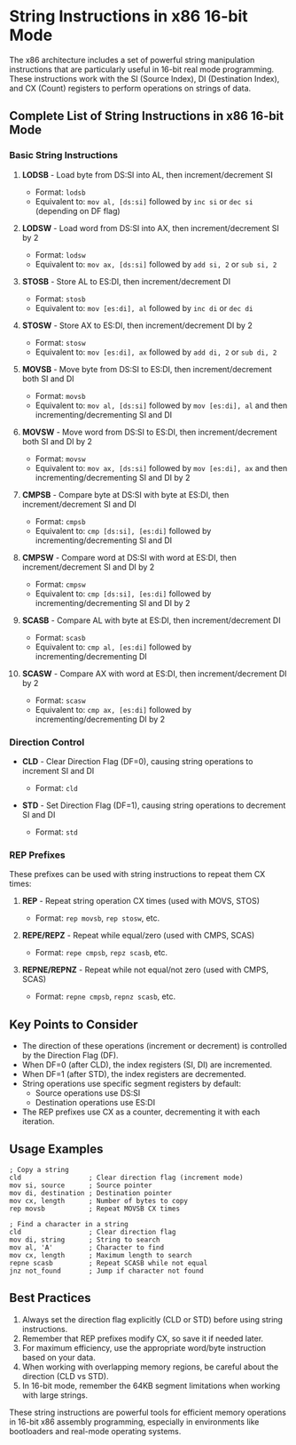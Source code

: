 # String Instructions in x86 16-bit Mode

The x86 architecture includes a set of powerful string manipulation instructions that are particularly useful in 16-bit real mode programming. These instructions work with the SI (Source Index), DI (Destination Index), and CX (Count) registers to perform operations on strings of data.

## Complete List of String Instructions in x86 16-bit Mode

### Basic String Instructions

1. **LODSB** - Load byte from DS:SI into AL, then increment/decrement SI
   - Format: `lodsb`
   - Equivalent to: `mov al, [ds:si]` followed by `inc si` or `dec si` (depending on DF flag)

2. **LODSW** - Load word from DS:SI into AX, then increment/decrement SI by 2
   - Format: `lodsw`
   - Equivalent to: `mov ax, [ds:si]` followed by `add si, 2` or `sub si, 2`

3. **STOSB** - Store AL to ES:DI, then increment/decrement DI
   - Format: `stosb`
   - Equivalent to: `mov [es:di], al` followed by `inc di` or `dec di`

4. **STOSW** - Store AX to ES:DI, then increment/decrement DI by 2
   - Format: `stosw`
   - Equivalent to: `mov [es:di], ax` followed by `add di, 2` or `sub di, 2`

5. **MOVSB** - Move byte from DS:SI to ES:DI, then increment/decrement both SI and DI
   - Format: `movsb`
   - Equivalent to: `mov al, [ds:si]` followed by `mov [es:di], al` and then incrementing/decrementing SI and DI

6. **MOVSW** - Move word from DS:SI to ES:DI, then increment/decrement both SI and DI by 2
   - Format: `movsw`
   - Equivalent to: `mov ax, [ds:si]` followed by `mov [es:di], ax` and then incrementing/decrementing SI and DI by 2

7. **CMPSB** - Compare byte at DS:SI with byte at ES:DI, then increment/decrement SI and DI
   - Format: `cmpsb`
   - Equivalent to: `cmp [ds:si], [es:di]` followed by incrementing/decrementing SI and DI

8. **CMPSW** - Compare word at DS:SI with word at ES:DI, then increment/decrement SI and DI by 2
   - Format: `cmpsw`
   - Equivalent to: `cmp [ds:si], [es:di]` followed by incrementing/decrementing SI and DI by 2

9. **SCASB** - Compare AL with byte at ES:DI, then increment/decrement DI
   - Format: `scasb`
   - Equivalent to: `cmp al, [es:di]` followed by incrementing/decrementing DI

10. **SCASW** - Compare AX with word at ES:DI, then increment/decrement DI by 2
    - Format: `scasw`
    - Equivalent to: `cmp ax, [es:di]` followed by incrementing/decrementing DI by 2

### Direction Control

- **CLD** - Clear Direction Flag (DF=0), causing string operations to increment SI and DI
  - Format: `cld`

- **STD** - Set Direction Flag (DF=1), causing string operations to decrement SI and DI
  - Format: `std`

### REP Prefixes

These prefixes can be used with string instructions to repeat them CX times:

1. **REP** - Repeat string operation CX times (used with MOVS, STOS)
   - Format: `rep movsb`, `rep stosw`, etc.

2. **REPE/REPZ** - Repeat while equal/zero (used with CMPS, SCAS)
   - Format: `repe cmpsb`, `repz scasb`, etc.

3. **REPNE/REPNZ** - Repeat while not equal/not zero (used with CMPS, SCAS)
   - Format: `repne cmpsb`, `repnz scasb`, etc.

## Key Points to Consider

- The direction of these operations (increment or decrement) is controlled by the Direction Flag (DF).
- When DF=0 (after CLD), the index registers (SI, DI) are incremented.
- When DF=1 (after STD), the index registers are decremented.
- String operations use specific segment registers by default:
  - Source operations use DS:SI
  - Destination operations use ES:DI
- The REP prefixes use CX as a counter, decrementing it with each iteration.

## Usage Examples

```assembly
; Copy a string
cld                 ; Clear direction flag (increment mode)
mov si, source      ; Source pointer
mov di, destination ; Destination pointer
mov cx, length      ; Number of bytes to copy
rep movsb           ; Repeat MOVSB CX times

; Find a character in a string
cld                 ; Clear direction flag
mov di, string      ; String to search
mov al, 'A'         ; Character to find
mov cx, length      ; Maximum length to search
repne scasb         ; Repeat SCASB while not equal
jnz not_found       ; Jump if character not found
```

## Best Practices

1. Always set the direction flag explicitly (CLD or STD) before using string instructions.
2. Remember that REP prefixes modify CX, so save it if needed later.
3. For maximum efficiency, use the appropriate word/byte instruction based on your data.
4. When working with overlapping memory regions, be careful about the direction (CLD vs STD).
5. In 16-bit mode, remember the 64KB segment limitations when working with large strings.

These string instructions are powerful tools for efficient memory operations in 16-bit x86 assembly programming, especially in environments like bootloaders and real-mode operating systems.